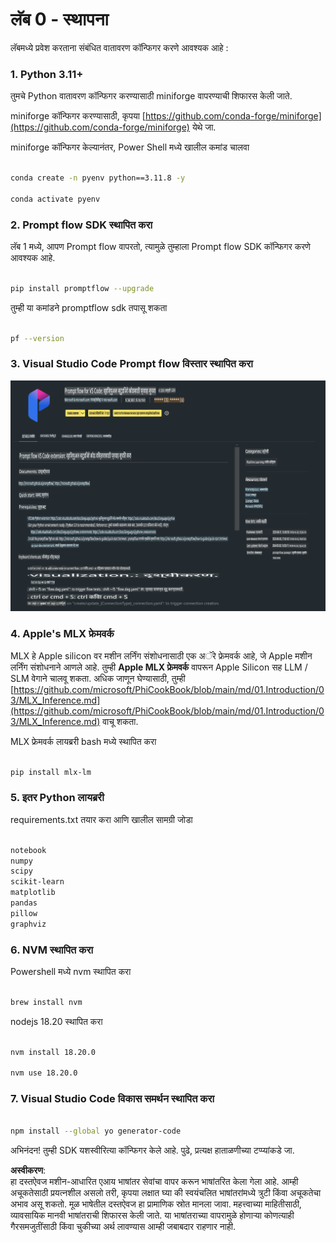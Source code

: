 # **लॅब 0 - स्थापना**

लॅबमध्ये प्रवेश करताना संबंधित वातावरण कॉन्फिगर करणे आवश्यक आहे :


### **1. Python 3.11+**

तुमचे Python वातावरण कॉन्फिगर करण्यासाठी miniforge वापरण्याची शिफारस केली जाते.

miniforge कॉन्फिगर करण्यासाठी, कृपया [https://github.com/conda-forge/miniforge](https://github.com/conda-forge/miniforge) येथे जा.

miniforge कॉन्फिगर केल्यानंतर, Power Shell मध्ये खालील कमांड चालवा

```bash

conda create -n pyenv python==3.11.8 -y

conda activate pyenv

```


### **2. Prompt flow SDK स्थापित करा**

लॅब 1 मध्ये, आपण Prompt flow वापरतो, त्यामुळे तुम्हाला Prompt flow SDK कॉन्फिगर करणे आवश्यक आहे.

```bash

pip install promptflow --upgrade

```

तुम्ही या कमांडने promptflow sdk तपासू शकता


```bash

pf --version

```

### **3. Visual Studio Code Prompt flow विस्तार स्थापित करा**

![pf](../../../../../../../../../translated_images/pf_ext.fa065f22e1ee3e67157662d8be5241f346ddd83744045e3406d92b570e8d8b36.mr.png)

### **4. Apple's MLX फ्रेमवर्क**

MLX हे Apple silicon वर मशीन लर्निंग संशोधनासाठी एक अॅरे फ्रेमवर्क आहे, जे Apple मशीन लर्निंग संशोधनाने आणले आहे. तुम्ही **Apple MLX फ्रेमवर्क** वापरून Apple Silicon सह LLM / SLM वेगाने चालवू शकता. अधिक जाणून घेण्यासाठी, तुम्ही [https://github.com/microsoft/PhiCookBook/blob/main/md/01.Introduction/03/MLX_Inference.md](https://github.com/microsoft/PhiCookBook/blob/main/md/01.Introduction/03/MLX_Inference.md) वाचू शकता.

MLX फ्रेमवर्क लायब्ररी bash मध्ये स्थापित करा


```bash

pip install mlx-lm

```



### **5. इतर Python लायब्ररी**


requirements.txt तयार करा आणि खालील सामग्री जोडा

```txt

notebook
numpy 
scipy 
scikit-learn 
matplotlib 
pandas 
pillow 
graphviz

```


### **6. NVM स्थापित करा**

Powershell मध्ये nvm स्थापित करा 


```bash

brew install nvm

```

nodejs 18.20 स्थापित करा


```bash

nvm install 18.20.0

nvm use 18.20.0

```

### **7. Visual Studio Code विकास समर्थन स्थापित करा**


```bash

npm install --global yo generator-code

```

अभिनंदन! तुम्ही SDK यशस्वीरित्या कॉन्फिगर केले आहे. पुढे, प्रत्यक्ष हाताळणीच्या टप्प्यांकडे जा.

**अस्वीकरण**:  
हा दस्तऐवज मशीन-आधारित एआय भाषांतर सेवांचा वापर करून भाषांतरित केला गेला आहे. आम्ही अचूकतेसाठी प्रयत्नशील असलो तरी, कृपया लक्षात घ्या की स्वयंचलित भाषांतरांमध्ये त्रुटी किंवा अचूकतेचा अभाव असू शकतो. मूळ भाषेतील दस्तऐवज हा प्रामाणिक स्रोत मानला जावा. महत्त्वाच्या माहितीसाठी, व्यावसायिक मानवी भाषांतराची शिफारस केली जाते. या भाषांतराच्या वापरामुळे होणाऱ्या कोणत्याही गैरसमजुतींसाठी किंवा चुकीच्या अर्थ लावण्यास आम्ही जबाबदार राहणार नाही.